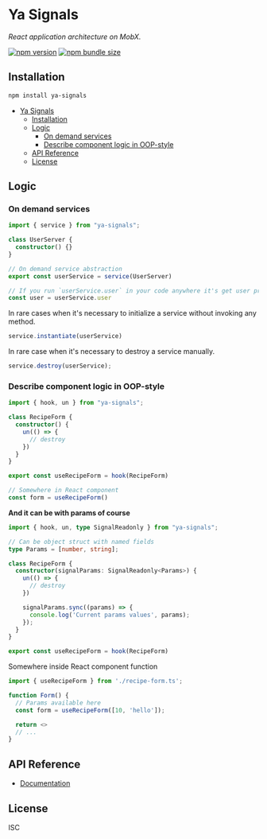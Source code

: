 # Ya Signals

_React application architecture on MobX._

[![npm version](https://img.shields.io/npm/v/ya-signals?style=flat-square)](https://www.npmjs.com/package/ya-signals) [![npm bundle size](https://img.shields.io/bundlephobia/minzip/ya-signals?style=flat-square)](https://bundlephobia.com/result?p=ya-signals)

## Installation

```bash
npm install ya-signals
```

- [Ya Signals](#ya-signals)
  - [Installation](#installation)
  - [Logic](#logic)
    - [On demand services](#on-demand-services)
    - [Describe component logic in OOP-style](#describe-component-logic-in-oop-style)
  - [API Reference](#api-reference)
  - [License](#license)

## Logic

### On demand services

```typescript
import { service } from "ya-signals";

class UserServer {
  constructor() {}
}

// On demand service abstraction
export const userService = service(UserServer)

// If you run `userService.user` in your code anywhere it's get user property for on demand created service
const user = userService.user
```

In rare cases when it's necessary to initialize a service without invoking any method.

```typescript
service.instantiate(userService)
```

In rare case when it's necessary to destroy a service manually.

```typescript
service.destroy(userService);
```

### Describe component logic in OOP-style

```typescript
import { hook, un } from "ya-signals";

class RecipeForm {
  constructor() {
    un(() => {
      // destroy
    })
  }
}

export const useRecipeForm = hook(RecipeForm)

// Somewhere in React component
const form = useRecipeForm()
```

**And it can be with params of course**

```typescript
import { hook, un, type SignalReadonly } from "ya-signals";

// Can be object struct with named fields
type Params = [number, string];

class RecipeForm {
  constructor(signalParams: SignalReadonly<Params>) {
    un(() => {
      // destroy
    })

    signalParams.sync((params) => {
      console.log('Current params values', params);
    });
  }
}

export const useRecipeForm = hook(RecipeForm)
```

Somewhere inside React component function

```typescript
import { useRecipeForm } from './recipe-form.ts';

function Form() {
  // Params available here
  const form = useRecipeForm([10, 'hello']);

  return <>
  // ...
}
```

## API Reference

  - [Documentation](/DOCUMENTATION.md)

## License
ISC
